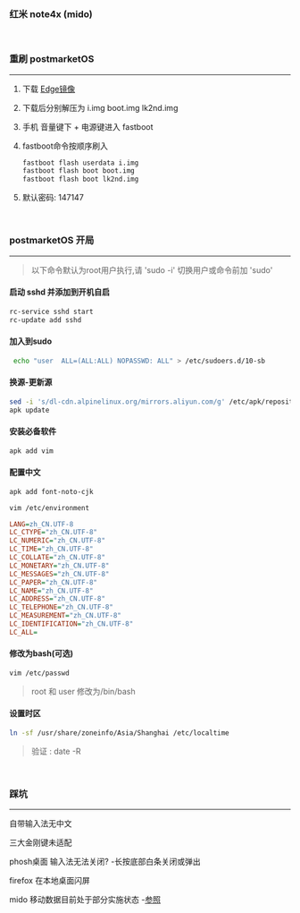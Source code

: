 ### 红米 note4x (mido) 

<br/>

### 重刷 postmarketOS

---

1. 下载 [Edge镜像](https://images.postmarketos.org/bpo/edge/xiaomi-mido/) 

2. 下载后分别解压为 i.img boot.img lk2nd.img

3. 手机 音量键下 + 电源键进入 fastboot

4. fastboot命令按顺序刷入

   ```sh
   fastboot flash userdata i.img
   fastboot flash boot boot.img
   fastboot flash boot lk2nd.img
   ```

5. 默认密码: 147147
<br/>  

### postmarketOS 开局

---

> 以下命令默认为root用户执行,请 'sudo -i' 切换用户或命令前加 'sudo'

#### 启动 sshd 并添加到开机自启

```sh
rc-service sshd start
rc-update add sshd
```

#### 加入到sudo

```sh
 echo "user  ALL=(ALL:ALL) NOPASSWD: ALL" > /etc/sudoers.d/10-sb
```

#### 换源-更新源

```sh
sed -i 's/dl-cdn.alpinelinux.org/mirrors.aliyun.com/g' /etc/apk/repositories
apk update
```

#### 安装必备软件

```sh
apk add vim 
```

#### 配置中文

```sh
apk add font-noto-cjk
```

```sh
vim /etc/environment
```

```ini
LANG=zh_CN.UTF-8
LC_CTYPE="zh_CN.UTF-8"
LC_NUMERIC="zh_CN.UTF-8"
LC_TIME="zh_CN.UTF-8"
LC_COLLATE="zh_CN.UTF-8"
LC_MONETARY="zh_CN.UTF-8"
LC_MESSAGES="zh_CN.UTF-8"
LC_PAPER="zh_CN.UTF-8"
LC_NAME="zh_CN.UTF-8"
LC_ADDRESS="zh_CN.UTF-8"
LC_TELEPHONE="zh_CN.UTF-8"
LC_MEASUREMENT="zh_CN.UTF-8"
LC_IDENTIFICATION="zh_CN.UTF-8"
LC_ALL=
```

#### 修改为bash(可选)

```sh
vim /etc/passwd
```

> root 和 user 修改为/bin/bash

#### 设置时区

```sh
ln -sf /usr/share/zoneinfo/Asia/Shanghai /etc/localtime
```

> 验证 : date -R

<br/>

### 踩坑

---

自带输入法无中文

三大金刚键未适配

phosh桌面 输入法无法关闭? -长按底部白条关闭或弹出

firefox 在本地桌面闪屏

mido 移动数据目前处于部分实施状态 -[参照](https://wiki.postmarketos.org/wiki/Devices)

